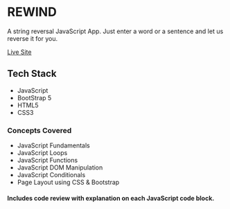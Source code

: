 # REWIND

A string reversal JavaScript App. Just enter a word or a sentence
and let us reverse it for you.

[Live Site]()

## Tech Stack

- JavaScript
- BootStrap 5
- HTML5
- CSS3

### Concepts Covered

- JavaScript Fundamentals
- JavaScript Loops
- JavaScript Functions
- JavaScript DOM Manipulation
- JavaScript Conditionals
- Page Layout using CSS & Bootstrap

#### Includes code review with explanation on each JavaScript code block.
